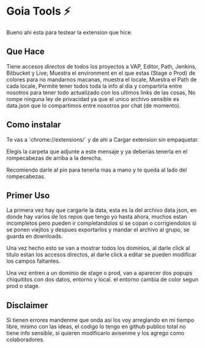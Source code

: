 # Goia Tools ⚡
Bueno ahi esta para testear la extension que hice.

## Que Hace

Tiene accesos directos de todos los proyectos a VAP, Editor, Path, Jenkins, Bitbucket y Live; Muestra el environment en el que estas (Stage o Prod) de colores para no mandarnos macanas, muestra el locale, Muestra el Path de cada locale, Permite tener todos toda la info al dia y compartirla entre nosotros para tener todo actualizado con los ultimos links de las cosas, No rompe ninguna ley de privacidad ya que el unico archivo sensible es data.json que lo compartimos entre nosotros por chat (de momento).

## Como instalar

Te vas a  ´chrome://extensions/´  y de ahi a Cargar extension sin empaquetar.

Elegis la carpeta que adjunte a este mensaje y ya deberias tenerla en el rompecabezas de arriba a la derecha.

Recomiendo darle al pin para tenerla mas a mano y te queda al lado del rompecabezas.

## Primer Uso

La primera vez hay que cargarle la data, esta es la del archivo data.json, en donde hay varios de los repos que tengo yo hasta ahora, muchos estan incompletos pero pueden ir completandolos si se copan o corrigiendolos si se ponen viejitos y despues exportarlos y mandar el archivo al grupo, se guarda en downloads.

Una vez hecho esto se van a mostrar todos los dominios, al darle click al titulo estan los accesos directos, al darle click a editar se pueden modificar los campos faltantes.

Una vez entren a un dominio de stage o prod, van a aparecer dos popups chiquititos con dos datos, entorno y local. el entorno cambia de color segun prod o stage.


## Disclaimer
Si tienen errores mandenme que onda asi los voy arreglando en mi tiempo libre, mismo con las ideas, el codigo lo tengo en github publico total no tiene info sensible, si quieren modificarlo avisenme y los agrego como colaboradores. 
